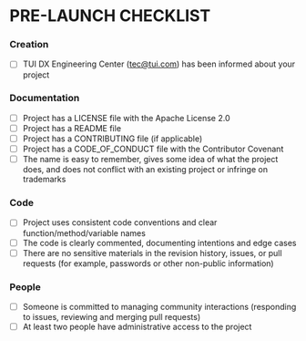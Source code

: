 # PRE-LAUNCH CHECKLIST

### Creation
- [ ] TUI DX Engineering Center (tec@tui.com) has been informed about your project

### Documentation
- [ ] Project has a LICENSE file with the Apache License 2.0
- [ ] Project has a README file
- [ ] Project has a CONTRIBUTING file (if applicable)
- [ ] Project has a CODE_OF_CONDUCT file with the Contributor Covenant
- [ ] The name is easy to remember, gives some idea of what the project does, and does not conflict with an existing project or infringe on trademarks

### Code
- [ ] Project uses consistent code conventions and clear function/method/variable names
- [ ] The code is clearly commented, documenting intentions and edge cases
- [ ] There are no sensitive materials in the revision history, issues, or pull requests (for example, passwords or other non-public information)

### People
- [ ] Someone is committed to managing community interactions (responding to issues, reviewing and merging pull requests)
- [ ] At least two people have administrative access to the project
